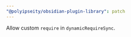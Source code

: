 ```yaml
---
"@polyipseity/obsidian-plugin-library": patch
---
```


Allow custom `require` in `dynamicRequireSync`.

